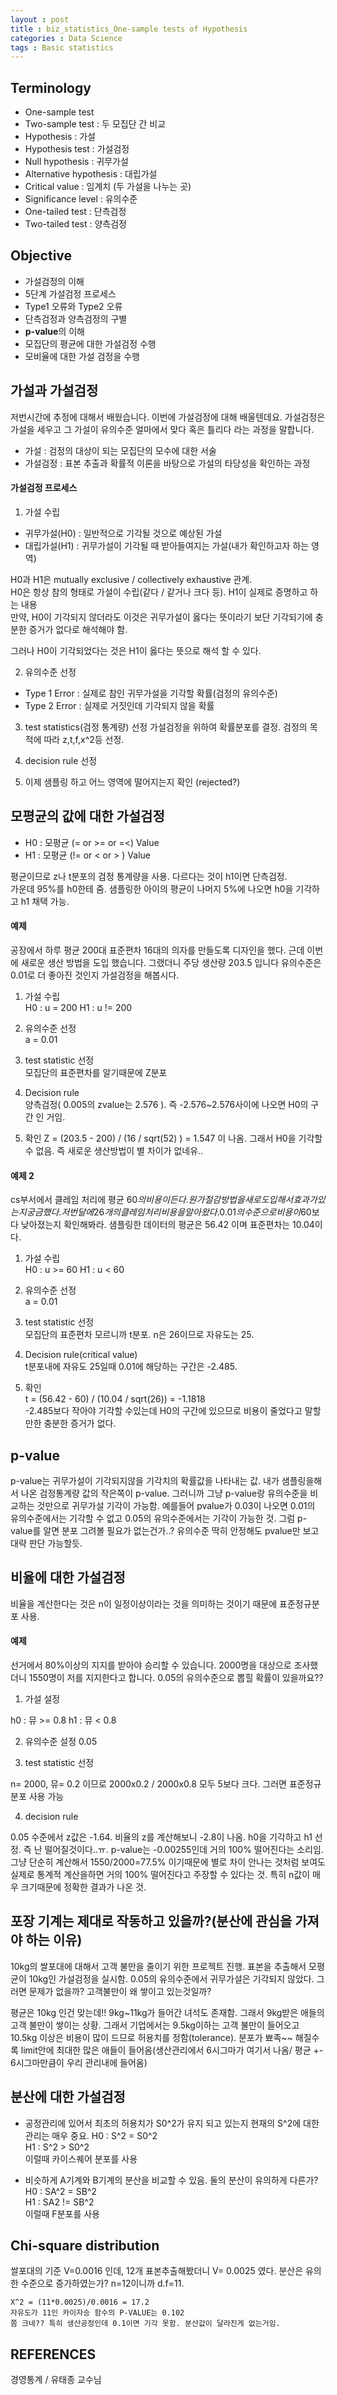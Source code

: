 ```yaml
---
layout : post
title : biz_statistics_One-sample tests of Hypothesis
categories : Data Science
tags : Basic statistics
---
```


## Terminology

- One-sample test
- Two-sample test : 두 모집단 간 비교
- Hypothesis : 가설
- Hypothesis test : 가설검정
- Null hypothesis : 귀무가설
- Alternative hypothesis : 대립가설 
- Critical value : 임계치 (두 가설을 나누는 곳)
- Significance level : 유의수준
- One-tailed test : 단측검정
- Two-tailed test : 양측검정

## Objective

- 가설검정의 이해
- 5단계 가설검정 프로세스
- Type1 오류와 Type2 오류
- 단측검정과 양측검정의 구별
- **p-value**의 이해
- 모집단의 평균에 대한 가설검정 수행
- 모비율에 대한 가설 검정을 수행

## 가설과 가설검정

저번시간에 추정에 대해서 배웠습니다. 이번에 가설검정에 대해 배울텐데요. 가설검정은 가설을 세우고 그 가설이 
유의수준 얼마에서 맞다 혹은 틀리다 라는 과정을 말합니다.

- 가설 : 검정의 대상이 되는 모집단의 모수에 대한 서술
- 가설검정 : 표본 추출과 확률적 이론을 바탕으로 가설의 타당성을 확인하는 과정


#### 가설검정 프로세스
1. 가설 수립
- 귀무가설(H0) : 일반적으로 기각될 것으로 예상된 가설
- 대립가설(H1) : 귀무가설이 기각될 때 받아들여지는 가설(내가 확인하고자 하는 영역)  

H0과 H1은 mutually exclusive / collectively exhaustive 관계.  
H0은 항상 참의 형태로 가설이 수립(같다 / 같거나 크다 등).
H1이 실제로 증명하고 하는 내용  
만약, H0이 기각되지 않더라도 이것은 귀무가설이 옳다는 뜻이라기 보단 기각되기에 충분한 증거가 없다로 해석해야 함.
  
그러나 H0이 기각되었다는 것은 H1이 옳다는 뜻으로 해석 할 수 있다.

2. 유의수준 선정
- Type 1 Error : 실제로 참인 귀무가설을 기각할 확률(검정의 유의수준)
- Type 2 Error : 실제로 거짓인데 기각되지 않을 확률

3. test statistics(검정 통계량) 선정
가설검정을 위하여 확률분포를 결정. 검정의 목적에 따라 z,t,f,x^2등 선정.

4. decision rule 선정 

5. 이제 샘플링 하고 어느 영역에 떨어지는지 확인 (rejected?)



## 모평균의 값에 대한 가설검정 

- H0 : 모평균 (= or >= or =<) Value
- H1 : 모평균 (!= or < or > ) Value  

평균이므로 z나 t분포의 검정 통계량을 사용.
다르다는 것이 h1이면 단측검정.  
가운데 95%를 h0한테 줌. 샘플링한 아이의 평균이 나머지 5%에 나오면 h0을 기각하고 h1 채택 가능.  

#### 예제

공장에서 하루 평균 200대 표준편차 16대의 의자를 만들도록 디자인을 했다.
근데 이번에 새로운 생산 방법을 도입 했습니다. 
그랬더니 주당 생산량 203.5 입니다 
유의수준은 0.01로 더 좋아진 것인지 가설검정을 해봅시다.

1. 가설 수립  
H0 : u = 200
H1 : u != 200

2. 유의수준 선정  
a = 0.01

3. test statistic 선정  
모집단의 표준편차를 알기때문에 Z분포

4. Decision rule  
양측검정( 0.005의 zvalue는 2.576 ). 
즉 -2.576~2.576사이에 나오면 H0의 구간 인 거임.

5. 확인
Z = (203.5 - 200) / (16 / sqrt(52) ) = 1.547 이 나옴.
그래서 H0을 기각할 수 없음. 즉 새로운 생산방법이 별 차이가 없네유..


#### 예제 2
cs부서에서 클레임 처리에 평균 60$의 비용이 든다. 원가절감 방법을 새로 도입해서 효과가 있는지 궁금했다.
저번달에 26개의 클레임 처리 비용을 알아왔다. 0.01의 수준으로 비용이 60$보다 낮아졌는지 확인해봐라.
샘플링한 데이터의 평균은 56.42 이며 표준편차는 10.04이다.

1. 가설 수립  
H0 : u >= 60
H1 : u < 60

2. 유의수준 선정  
a = 0.01

3. test statistic 선정  
모집단의 표준편차 모르니까 t분포.
n은 26이므로 자유도는 25.

4. Decision rule(critical value)  
t분포내에 자유도 25일때 0.01에 해당하는 구간은 -2.485.

5. 확인  
t = (56.42 - 60) / (10.04 / sqrt(26)) = -1.1818  
-2.485보다 작아야 기각할 수있는데 H0의 구간에 있으므로 비용이 줄었다고 말할 만한 충분한 증거가 없다.



## p-value

p-value는 귀무가설이 기각되지않을 기각치의 확률값을 나타내는 값.
내가 샘플링을해서 나온 검정통계량 값의 작은쪽이 p-value.
그러니까 그냥 p-value랑 유의수준을 비교하는 것만으로 귀무가설 기각이 가능함.
예를들어 pvalue가 0.03이 나오면 0.01의 유의수준에서는 기각할 수 없고 0.05의 유의수준에서는 기각이 가능한 것.
그럼 p-value를 알면 분포 그려볼 필요가 없는건가..? 유의수준 딱히 안정해도 pvalue만 보고 대략 판단 가능할듯.


## 비율에 대한 가설검정
비율을 계산한다는 것은 n이 일정이상이라는 것을 의미하는 것이기 때문에 표준정규분포 사용.

#### 예제
선거에서 80%이상의 지지를 받아야 승리할 수 있습니다. 2000명을 대상으로 조사했더니 1550명이 저를 지지한다고 합니다.
0.05의 유의수준으로 뽑힐 확률이 있을까요??

1. 가설 설정  

h0 : 뮤 >= 0.8
h1 : 뮤 < 0.8

2. 유의수준 설정
0.05

3. test statistic 선정

n= 2000, 뮤= 0.2 이므로 2000x0.2 / 2000x0.8 모두 5보다 크다.
그러면 표준정규분포 사용 가능

4. decision rule

0.05 수준에서 z값은 -1.64.
비율의 z를 계산해보니 -2.8이 나옴. h0을 기각하고 h1 선정.
즉 난 떨어질것이다..ㅠ.
p-value는 -0.00255인데 거의 100% 떨어진다는 소리임.
그냥 단순히 계산해서 1550/2000=77.5% 이기때문에 별로 차이 안나는 것처럼 보여도 실제로 통계적 계산을하면 
거의 100% 떨어진다고 주장할 수 있다는 것. 특히 n값이 매우 크기때문에 정확한 결과가 나온 것.



## 포장 기계는 제대로 작동하고 있을까?(분산에 관심을 가져야 하는 이유)

10kg의 쌀포대에 대해서 고객 불만을 줄이기 위한 프로젝트 진행.
표본을 추출해서 모평균이 10kg인 가설검정을 실시함.
0.05의 유의수준에서 귀무가설은 기각되지 않았다.
그러면 문제가 없을까? 고객불만이 왜 쌓이고 있는것일까?  

평균은 10kg 인건 맞는데!! 9kg~11kg가 들어간 녀석도 존재함. 그래서 9kg받은 애들의 고객 불만이 쌓이는 상황.
그래서 기업에서는 9.5kg이하는 고객 불만이 들어오고 10.5kg 이상은 비용이 많이 드므로 허용치를 정함(tolerance).
분포가 뾰족~~ 해질수록 limit안에 최대한 많은 애들이 들어옴(생산관리에서 6시그마가 여기서 나옴/ 평균 +- 6시그마만큼이 우리 관리내에 들어옴)



## 분산에 대한 가설검정

- 공정관리에 있어서 최초의 허용치가 S0^2가 유지 되고 있는지 현재의 S^2에 대한 관리는 매우 중요. 
H0 : S^2 = S0^2  
H1 : S^2 > S0^2  
이럴때 카이스퀘어 분포를 사용

- 비슷하게 A기계와 B기계의 분산을 비교할 수 있음. 둘의 분산이 유의하게 다른가?  
H0 : SA^2 = SB^2  
H1 : SA2 != SB^2  
이럴때 F분포를 사용  


## Chi-square distribution
쌀포대의 기준 V=0.0016 인데, 12개 표본추출해봤더니 V= 0.0025 였다.
분산은 유의한 수준으로 증가하였는가? n=12이니까 d.f=11.

```
X^2 = (11*0.0025)/0.0016 = 17.2  
자유도가 11인 카이자승 함수의 P-VALUE는 0.102  
쫌 크네?? 특히 생산공정인데 0.1이면 기각 못함. 분산값이 달라진게 없는거임.
```













## REFERENCES 
경영통계 / 유태종 교수님









